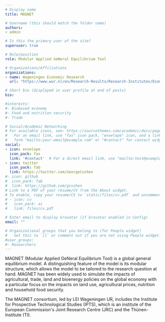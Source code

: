 ```yaml
---
# Display name
title: MAGNET

# Username (this should match the folder name)
authors:
- admin

# Is this the primary user of the site?
superuser: true

# Role/position
role: Modular Applied GeNeral Equilibrium Tool

# Organizations/Affiliations
organizations:
- name: Wageningen Economic Research
  url: "https://www.wur.nl/en/Research-Results/Research-Institutes/Economic-Research.htm"

# Short bio (displayed in user profile at end of posts)
bio:

#interests:
#- Biobased economy
#- Food and nutrition security
#- Trade

# Social/Academic Networking
# For available icons, see: https://sourcethemes.com/academic/docs/page-builder/#icons
#   For an email link, use "fas" icon pack, "envelope" icon, and a link in the
#   form "mailto:your-email@example.com" or "#contact" for contact widget.
social:
- icon: envelope
  icon_pack: fas
  link: '#contact'  # For a direct email link, use "mailto:test@example.org".
- icon: twitter
  icon_pack: fab
  link: https://twitter.com/GeorgeCushen
#- icon: github
#  icon_pack: fab
#  link: https://github.com/gcushen
# Link to a PDF of your resume/CV from the About widget.
# To enable, copy your resume/CV to `static/files/cv.pdf` and uncomment the lines below.
# - icon: cv
#   icon_pack: ai
#   link: files/cv.pdf

# Enter email to display Gravatar (if Gravatar enabled in Config)
email: ""

# Organizational groups that you belong to (for People widget)
#   Set this to `[]` or comment out if you are not using People widget.
#user_groups:
#- Researchers
---
```


MAGNET (Modular Applied GeNeral Equilibrium Tool) is a global general equilibrium model. A distinguishing feature of the model is its modular structure, which allows the model to be tailored to the research question at hand. MAGNET has been widely used to simulate the impacts of agricultural, trade, land and bioenergy policies on the global economy with a particular focus on the impacts on land use, agricultural prices, nutrition and household food security.

The MAGNET consortium, led by LEI Wageningen UR, includes the Institute for Prospective Technological Studies (IPTS), which is an institute of the European Commission's Joint Research Centre (JRC) and the Thünen-Institute (TI).
